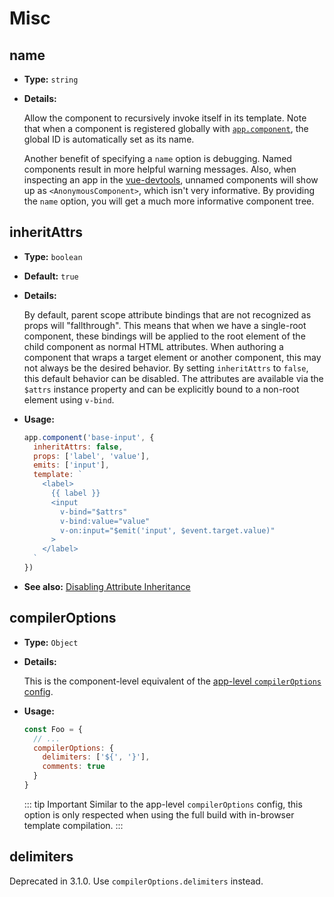 # Misc

## name

- **Type:** `string`

- **Details:**

  Allow the component to recursively invoke itself in its template. Note that when a component is registered globally with [`app.component`](/api/application-api.html#component), the global ID is automatically set as its name.

  Another benefit of specifying a `name` option is debugging. Named components result in more helpful warning messages. Also, when inspecting an app in the [vue-devtools](https://github.com/vuejs/vue-devtools), unnamed components will show up as `<AnonymousComponent>`, which isn't very informative. By providing the `name` option, you will get a much more informative component tree.

## inheritAttrs

- **Type:** `boolean`

- **Default:** `true`

- **Details:**

  By default, parent scope attribute bindings that are not recognized as props will "fallthrough". This means that when we have a single-root component, these bindings will be applied to the root element of the child component as normal HTML attributes. When authoring a component that wraps a target element or another component, this may not always be the desired behavior. By setting `inheritAttrs` to `false`, this default behavior can be disabled. The attributes are available via the `$attrs` instance property and can be explicitly bound to a non-root element using `v-bind`.

- **Usage:**

  ```js
  app.component('base-input', {
    inheritAttrs: false,
    props: ['label', 'value'],
    emits: ['input'],
    template: `
      <label>
        {{ label }}
        <input
          v-bind="$attrs"
          v-bind:value="value"
          v-on:input="$emit('input', $event.target.value)"
        >
      </label>
    `
  })
  ```

- **See also:** [Disabling Attribute Inheritance](../guide/component-attrs.html#disabling-attribute-inheritance)

## compilerOptions <Badge text="3.1+" />

- **Type:** `Object`

- **Details:**

  This is the component-level equivalent of the [app-level `compilerOptions` config](/api/application-config.html#compileroptions).

- **Usage:**

  ```js
  const Foo = {
    // ...
    compilerOptions: {
      delimiters: ['${', '}'],
      comments: true
    }
  }
  ```

  ::: tip Important
  Similar to the app-level `compilerOptions` config, this option is only respected when using the full build with in-browser template compilation.
  :::

## delimiters <Badge text="deprecated" type="warning" />

Deprecated in 3.1.0. Use `compilerOptions.delimiters` instead.